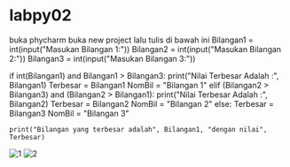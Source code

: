 # labpy02
buka phycharm buka new project lalu tulis di bawah ini
Bilangan1 = int(input("Masukan Bilangan 1:"))
Bilangan2 = int(input("Masukan Bilangan 2:"))
Bilangan3 = int(input("Masukan Bilangan 3:"))

if  int(Bilangan1) and Bilangan1 > Bilangan3:
    print("Nilai Terbesar Adalah :", Bilangan1)
    Terbesar = Bilangan1
    NomBil = "Bilangan 1"
elif (Bilangan2 > Bilangan3) and (Bilangan2 > Bilangan1):
    print("Nilai Terbesar Adalah :", Bilangan2)
    Terbesar = Bilangan2
    NomBil = "Bilangan 2"
else:
    Terbesar = Bilangan3
    NomBil = "Bilangan 3"

    print("Bilangan yang terbesar adalah", Bilangan1, "dengan nilai", Terbesar)
  
  
  
  
  
  
  
  
![1](https://user-images.githubusercontent.com/56498070/68081960-e4b9e800-fe48-11e9-8816-3aeb79b5eeba.PNG)
![2](https://user-images.githubusercontent.com/56498070/68081961-e5527e80-fe48-11e9-9033-5754d286f2ef.PNG)

    
